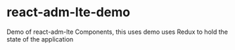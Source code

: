 # react-adm-lte-demo

Demo of react-adm-lte Components, this uses demo uses Redux to hold the state of the application
